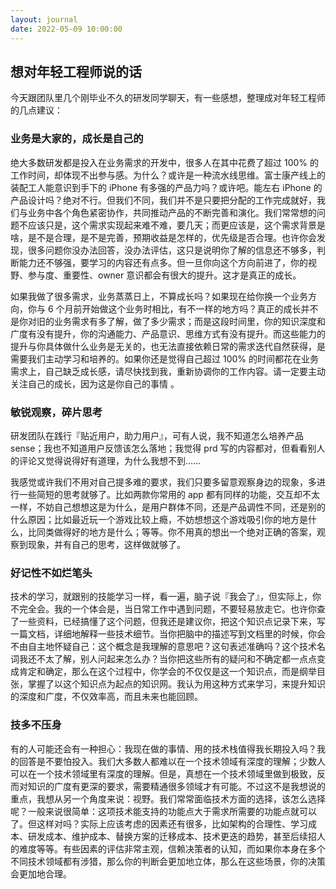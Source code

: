 ```yaml
---
layout: journal
date: 2022-05-09 10:00:00
---
```


## 想对年轻工程师说的话

今天跟团队里几个刚毕业不久的研发同学聊天，有一些感想，整理成对年轻工程师的几点建议：

### 业务是大家的，成长是自己的

绝大多数研发都是投入在业务需求的开发中，很多人在其中花费了超过 100% 的工作时间，却体现不出参与感。为什么？或许是一种流水线思维。富士康产线上的装配工人能意识到手下的 iPhone 有多强的产品力吗？或许吧。能左右 iPhone 的产品设计吗？绝对不行。但我们不同，我们并不是只要把分配的工作完成就好，我们与业务中各个角色紧密协作，共同推动产品的不断完善和演化。我们常常想的问题不应该只是，这个需求实现起来难不难，要几天；而更应该是，这个需求背景是啥，是不是合理，是不是完善，预期收益是怎样的，优先级是否合理。也许你会发现，很多问题你没办法回答，没办法评估，这只是说明你了解的信息还不够多，判断能力还不够强，要学习的内容还有点多。但一旦你向这个方向前进了，你的视野、参与度、重要性、owner 意识都会有很大的提升。这才是真正的成长。

如果我做了很多需求，业务蒸蒸日上，不算成长吗？如果现在给你换一个业务方向，你与 6 个月前开始做这个业务时相比，有不一样的地方吗？真正的成长并不是你对旧的业务需求有多了解，做了多少需求；而是这段时间里，你的知识深度和广度有没有提升，你的沟通能力、产品意识、思维方式有没有提升。而这些能力的提升与你具体做什么业务是无关的，也无法直接依赖日常的需求迭代自然获得，是需要我们主动学习和培养的。如果你还是觉得自己超过 100% 的时间都花在业务需求上，自己缺乏成长感，请尽快找到我，重新协调你的工作内容。请一定要主动关注自己的成长，因为这是你自己的事情 。

### 敏锐观察，碎片思考

研发团队在践行『贴近用户，助力用户』，可有人说，我不知道怎么培养产品 sense；我也不知道用户反馈该怎么落地；我觉得 prd 写的内容都对，但看看别人的评论又觉得说得好有道理，为什么我想不到……

我感觉或许我们不用对自己提多难的要求，我们只要多留意观察身边的现象，多进行一些简短的思考就够了。比如两款你常用的 app 都有同样的功能，交互却不太一样，不妨自己想想这是为什么，是用户群体不同，还是产品调性不同，还是别的什么原因；比如最近玩一个游戏比较上瘾，不妨想想这个游戏吸引你的地方是什么，比同类做得好的地方是什么；等等。你不用真的想出一个绝对正确的答案，观察到现象，并有自己的思考，这样做就够了。

### 好记性不如烂笔头

技术的学习，就跟别的技能学习一样，看一遍，脑子说『我会了』，但实际上，你不完全会。我的一个体会是，当日常工作中遇到问题，不要轻易放走它。也许你查了一些资料，已经搞懂了这个问题，但我还是建议你，把这个知识点记录下来，写一篇文档，详细地解释一些技术细节。当你把脑中的描述写到文档里的时候，你会不由自主地怀疑自己：这个概念是我理解的意思吧？这句表述准确吗？这个技术名词我还不太了解，别人问起来怎么办？当你把这些所有的疑问和不确定都一点点变成肯定和确定，那么在这个过程中，你学会的不仅仅是这一个知识点，而是纲举目张，掌握了以这个知识点为起点的知识网。我认为用这种方式来学习，来提升知识的深度和广度，不仅效率高，而且未来也能回顾。

### 技多不压身

有的人可能还会有一种担心：我现在做的事情、用的技术栈值得我长期投入吗？我的回答是不要怕投入。我们大多数人都难以在一个技术领域有深度的理解；少数人可以在一个技术领域里有深度的理解。但是，真想在一个技术领域里做到极致，反而对知识的广度有更深的要求，需要精通很多领域才有可能。不过这不是我想说的重点，我想从另一个角度来说：视野。我们常常面临技术方面的选择，该怎么选择呢？一般来说很简单：这项技术能支持的功能点大于需求所需要的功能点就可以了。但这样对吗？实际上应该考虑的因素还有很多，比如架构的合理性、学习成本、研发成本、维护成本、替换方案的迁移成本、技术更迭的趋势，甚至后续招人的难度等等。有些因素的评估非常主观，信赖决策者的认知，而如果你本身在多个不同技术领域都有涉猎，那么你的判断会更加地立体，那么在这些场景，你的决策会更加地合理。
